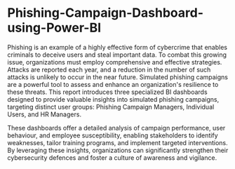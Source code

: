 # Phishing-Campaign-Dashboard-using-Power-BI

Phishing is an example of a highly effective form of cybercrime that enables criminals to deceive users and steal important data. To combat this growing issue, organizations must employ comprehensive and effective strategies. Attacks are reported each year, and a reduction in the number of such attacks is unlikely to occur in the near future. Simulated phishing campaigns are a powerful tool to assess and enhance an organization's resilience to these threats. This report introduces three specialized BI dashboards designed to provide valuable insights into simulated phishing campaigns, targeting distinct user groups: Phishing Campaign Managers, Individual Users, and HR Managers.

These dashboards offer a detailed analysis of campaign performance, user behaviour, and employee susceptibility, enabling stakeholders to identify weaknesses, tailor training programs, and implement targeted interventions. By leveraging these insights, organizations can significantly strengthen their cybersecurity defences and foster a culture of awareness and vigilance.
